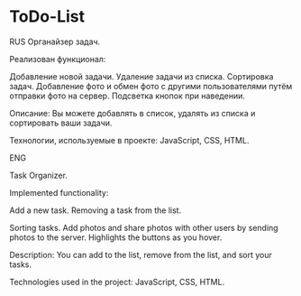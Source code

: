 # ToDo-List

RUS Органайзер задач.

Реализован функционал:

Добавление новой задачи.
Удаление задачи из списка.
Сортировка задач.
Добавление фото и обмен фото с другими пользователями путём отправки фото на сервер.
Подсветка кнопок при наведении.

Описание: Вы можете добавлять в список, удалять из списка и сортировать ваши задачи.

Технологии, используемые в проекте: JavaScript, CSS, HTML.

ENG

Task Organizer.

Implemented functionality:

Add a new task.
Removing a task from the list.

Sorting tasks.
Add photos and share photos with other users by sending photos to the server.
Highlights the buttons as you hover.

Description: You can add to the list, remove from the list, and sort your tasks.

Technologies used in the project: JavaScript, CSS, HTML.
